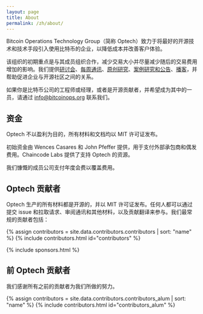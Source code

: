 ```yaml
---
layout: page
title: About
permalink: /zh/about/
---
```


Bitcoin Operations Technology Group（简称 Optech）致力于将最好的开源技术和技术手段引入使用比特币的企业，以降低成本并改善客户体验。

该组织的初期重点是与其成员组织合作，减少交易大小并尽量减少随后的交易费用增加的影响。我们提供[研讨会][workshops]、[每周通讯][weekly newsletters]、[原创研究][dashboard]、[案例研究和公告][blog]、[播客][podcast]，并帮助促进企业与开源社区之间的关系。

[workshops]: /zh/workshops
[weekly newsletters]: /zh/newsletters/
[dashboard]: https://dashboard.bitcoinops.org/
[blog]: /zh/blog/
[podcast]: /en/podcast/

如果你是比特币公司的工程师或经理，或者是开源贡献者，并希望成为其中的一员，请通过 [info@bitcoinops.org](mailto:info@bitcoinops.org) 联系我们。

## 资金

Optech 不以盈利为目的，所有材料和文档均以 MIT 许可证发布。

初始资金由 Wences Casares 和 John Pfeffer 提供，用于支付外部承包商和偶发费用。Chaincode Labs 提供了支持 Optech 的资源。

我们慷慨的成员公司支付年度会费以覆盖费用。

## Optech 贡献者

Optech 生产的所有材料都是开源的，并以 MIT 许可证发布。任何人都可以通过提交 issue 和拉取请求、审阅通讯和其他材料，以及贡献翻译来参与。我们最常规的贡献者包括：

{% assign contributors = site.data.contributors.contributors | sort: "name" %}
{% include contributors.html id="contributors" %}

{% include sponsors.html %}

## 前 Optech 贡献者

我们感谢所有之前的贡献者为我们所做的努力。

{% assign contributors = site.data.contributors.contributors_alum | sort: "name" %}
{% include contributors.html id="contributors_alum" %}
